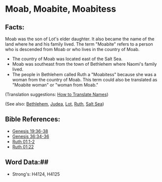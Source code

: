 # Moab, Moabite, Moabitess #

## Facts: ##

Moab was the son of Lot's elder daughter. It also became the name of the land where he and his family lived. The term "Moabite" refers to a person who is descended from Moab or who lives in the country of Moab.

* The country of Moab was located east of the Salt Sea.
* Moab was southeast from the town of Bethlehem where Naomi's family lived.
* The people in Bethlehem called Ruth a "Moabitess" because she was a woman from the country of Moab. This term could also be translated as "Moabite woman" or "woman from Moab."

(Translation suggestions: [How to Translate Names](rc://en/ta/man/translate/translate-names))

(See also: [Bethlehem](bethlehem.md), [Judea](judea.md), [Lot](lot.md), [Ruth](ruth.md), [Salt Sea](saltsea.md))

## Bible References: ##

* [Genesis 19:36-38](rc://en/tn/help/gen/19/36)
* [Genesis 36:34-36](rc://en/tn/help/gen/36/34)
* [Ruth 01:1-2](rc://en/tn/help/rut/01/01)
* [Ruth 01:22](rc://en/tn/help/rut/01/22)

## Word Data:##

* Strong's: H4124, H4125
